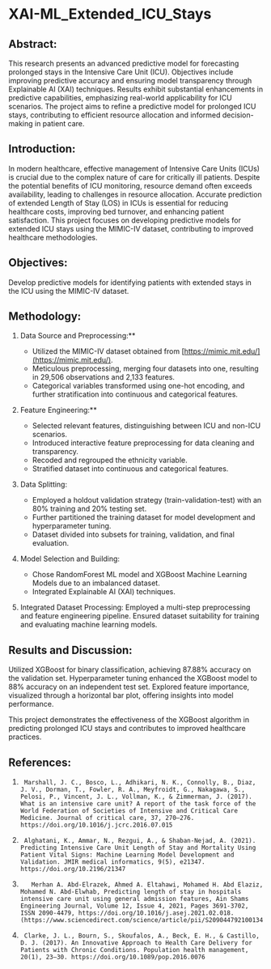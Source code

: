 # XAI-ML_Extended_ICU_Stays

## Abstract:

This research presents an advanced predictive model for forecasting prolonged stays in the Intensive Care Unit (ICU). Objectives include improving predictive accuracy and ensuring model transparency through Explainable AI (XAI) techniques. Results exhibit substantial enhancements in predictive capabilities, emphasizing real-world applicability for ICU scenarios. The project aims to refine a predictive model for prolonged ICU stays, contributing to efficient resource allocation and informed decision-making in patient care.

## Introduction:

In modern healthcare, effective management of Intensive Care Units (ICUs) is crucial due to the complex nature of care for critically ill patients. Despite the potential benefits of ICU monitoring, resource demand often exceeds availability, leading to challenges in resource allocation. Accurate prediction of extended Length of Stay (LOS) in ICUs is essential for reducing healthcare costs, improving bed turnover, and enhancing patient satisfaction. This project focuses on developing predictive models for extended ICU stays using the MIMIC-IV dataset, contributing to improved healthcare methodologies.

## Objectives:

Develop predictive models for identifying patients with extended stays in the ICU using the MIMIC-IV dataset.

## Methodology:

1. Data Source and Preprocessing:**
   - Utilized the MIMIC-IV dataset obtained from [https://mimic.mit.edu/](https://mimic.mit.edu/).
   - Meticulous preprocessing, merging four datasets into one, resulting in 29,506 observations and 2,133 features.
   - Categorical variables transformed using one-hot encoding, and further stratification into continuous and categorical features.

2. Feature Engineering:**
   - Selected relevant features, distinguishing between ICU and non-ICU scenarios.
   - Introduced interactive feature preprocessing for data cleaning and transparency.
   - Recoded and regrouped the ethnicity variable.
   - Stratified dataset into continuous and categorical features.

3. Data Splitting:
   - Employed a holdout validation strategy (train-validation-test) with an 80% training and 20% testing set.
   - Further partitioned the training dataset for model development and hyperparameter tuning.
   - Dataset divided into subsets for training, validation, and final evaluation.

4. Model Selection and Building:
   - Chose RandomForest ML model and XGBoost Machine Learning Models due to an imbalanced dataset.
   - Integrated Explainable AI (XAI) techniques.

5. Integrated Dataset Processing:
Employed a multi-step preprocessing and feature engineering pipeline.
Ensured dataset suitability for training and evaluating machine learning models.

## Results and Discussion:

Utilized XGBoost for binary classification, achieving 87.88% accuracy on the validation set.
Hyperparameter tuning enhanced the XGBoost model to 88% accuracy on an independent test set.
Explored feature importance, visualized through a horizontal bar plot, offering insights into model performance.

This project demonstrates the effectiveness of the XGBoost algorithm in predicting prolonged ICU stays and contributes to improved healthcare practices.

## References:

1.  	Marshall, J. C., Bosco, L., Adhikari, N. K., Connolly, B., Diaz, J. V., Dorman, T., Fowler, R. A., Meyfroidt, G., Nakagawa, S., Pelosi, P., Vincent, J. L., Vollman, K., & Zimmerman, J. (2017). What is an intensive care unit? A report of the task force of the World Federation of Societies of Intensive and Critical Care Medicine. Journal of critical care, 37, 270–276. https://doi.org/10.1016/j.jcrc.2016.07.015
2.  	Alghatani, K., Ammar, N., Rezgui, A., & Shaban-Nejad, A. (2021). Predicting Intensive Care Unit Length of Stay and Mortality Using Patient Vital Signs: Machine Learning Model Development and Validation. JMIR medical informatics, 9(5), e21347. https://doi.org/10.2196/21347
3.  	  Merhan A. Abd-Elrazek, Ahmed A. Eltahawi, Mohamed H. Abd Elaziz, Mohamed N. Abd-Elwhab, Predicting length of stay in hospitals intensive care unit using general admission features, Ain Shams Engineering Journal, Volume 12, Issue 4, 2021, Pages 3691-3702, ISSN 2090-4479, https://doi.org/10.1016/j.asej.2021.02.018. (https://www.sciencedirect.com/science/article/pii/S2090447921001349)
4.  	Clarke, J. L., Bourn, S., Skoufalos, A., Beck, E. H., & Castillo, D. J. (2017). An Innovative Approach to Health Care Delivery for Patients with Chronic Conditions. Population health management, 20(1), 23–30. https://doi.org/10.1089/pop.2016.0076
